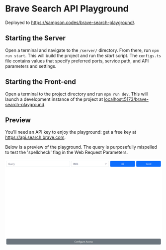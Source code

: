 # Brave Search API Playground

Deployed to <https://sampson.codes/brave-search-playground/>.

## Starting the Server

Open a terminal and navigate to the `/server/` directory. From there, run `npm run start`. This will build the project and run the _start_ script. The `configs.ts` file contains values that specify preferred ports, service path, and API parameters and settings.

## Starting the Front-end

Open a terminal to the project directory and run `npm run dev`. This will launch a development instance of the project at <localhost:5173/brave-search-playground>.

## Preview

You'll need an API key to enjoy the playground: get a free key at https://api.search.brave.com.

Below is a preview of the playground. The query is purposefully mispelled to test the 'spellcheck' flag in the Web Request Parameters.

![Demo of the playground](demo.gif)